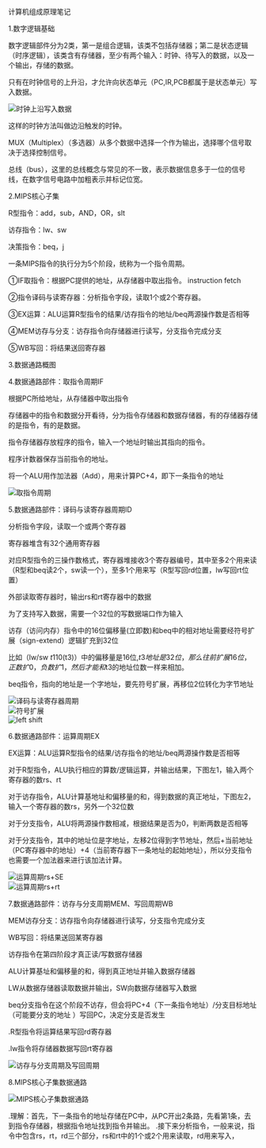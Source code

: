 计算机组成原理笔记

1.数字逻辑基础

数字逻辑部件分为2类，第一是组合逻辑，该类不包括存储器；第二是状态逻辑（时序逻辑），该类含有存储器，至少有两个输入：时钟、待写入的数据，以及一个输出，存储的数据。

只有在时钟信号的上升沿，才允许向状态单元（PC,IR,PCB都属于是状态单元）写入数据。

![时钟上沿写入数据](https://github.com/dazzleeee/MIPS/blob/main/%E6%97%B6%E9%92%9F%E4%B8%8A%E6%B2%BF%E5%86%99%E5%85%A5%E6%95%B0%E6%8D%AE.png)

这样的时钟方法叫做边沿触发的时钟。

MUX（Multiplex）（多选器）从多个数据中选择一个作为输出，选择哪个信号取决于选择控制信号。

总线（bus），这里的总线概念与常见的不一致，表示数据信息多于一位的信号线，在数字信号电路中加粗表示并标记位宽。

2.MIPS核心子集

R型指令：add，sub，AND，OR，slt

访存指令：lw、sw

决策指令：beq，j

一条MIPS指令的执行分为5个阶段，统称为一个指令周期。

①IF取指令：根据PC提供的地址，从存储器中取出指令。                   instruction fetch

②指令译码与读寄存器：分析指令字段，读取1个或2个寄存器。

③EX运算：ALU运算R型指令的结果/访存指令的地址/beq两源操作数是否相等

④MEM访存与分支：访存指令向存储器进行读写，分支指令完成分支

⑤WB写回：将结果送回寄存器

3.数据通路概图

4.数据通路部件：取指令周期IF

根据PC所给地址，从存储器中取出指令

存储器中的指令和数据分开看待，分为指令存储器和数据存储器，有的存储器存储的是指令，有的是数据。

指令存储器存放程序的指令，输入一个地址时输出其指向的指令。

程序计数器保存当前指令的地址。

将一个ALU用作加法器（Add），用来计算PC+4，即下一条指令的地址

![取指令周期](https://github.com/dazzleeee/MIPS/blob/main/%E5%8F%96%E6%8C%87%E4%BB%A4%20-%20%E5%89%AF%E6%9C%AC.png)

5.数据通路部件：译码与读寄存器周期ID

分析指令字段，读取一个或两个寄存器

寄存器堆含有32个通用寄存器

对应R型指令的三操作数格式，寄存器堆接收3个寄存器编号，其中至多2个用来读（R型和beq读2个，sw读一个），至多1个用来写（R型写回rd位置，lw写回rt位置）

外部读取寄存器时，输出rs和rt寄存器中的数据

为了支持写入数据，需要一个32位的写数据端口作为输入

访存（访问内存）指令中的16位偏移量(立即数)和beq中的相对地址需要经符号扩展（sign-extend）逻辑扩充到32位

比如（lw/sw $t1 10($t3)）中的偏移量是16位,$t3地址是32位，那么往前扩展16位，正数扩0，负数扩1，然后才能和$t3的地址位数一样来相加。

beq指令，指向的地址是一个字地址，要先符号扩展，再移位2位转化为字节地址

![译码与读寄存器周期](https://github.com/dazzleeee/MIPS/blob/main/%E8%AF%91%E7%A0%81%E5%92%8C%E8%AF%BB%E5%AF%84%E5%AD%98%E5%99%A8.png)    
![符号扩展](https://github.com/dazzleeee/MIPS/blob/main/%E7%AC%A6%E5%8F%B7%E6%89%A9%E5%B1%95%E5%8D%95%E5%85%83.png)      
![left shift](https://github.com/dazzleeee/MIPS/blob/main/%E5%B7%A6%E7%A7%BB%E5%8D%95%E5%85%83.png)

6.数据通路部件：运算周期EX

EX运算：ALU运算R型指令的结果/访存指令的地址/beq两源操作数是否相等

对于R型指令，ALU执行相应的算数/逻辑运算，并输出结果，下图左1，输入两个寄存器的数rs、rt

对于访存指令，ALU计算基地址和偏移量的和，得到数据的真正地址，下图左2，输入一个寄存器的数rs，另外一个32位数

对于分支指令，ALU将两源操作数相减，根据结果是否为0，判断两数是否相等

对于分支指令，其中的地址位是字地址，左移2位得到字节地址，然后+当前地址（PC寄存器中的地址）+4（当前寄存器下一条地址的起始地址），所以分支指令也需要一个加法器来进行该加法计算。

![运算周期rs+SE](https://github.com/dazzleeee/MIPS/blob/main/%E8%BF%90%E7%AE%97%E5%91%A8%E6%9C%9Frs%2BSE.png)   
![运算周期rs+rt](https://github.com/dazzleeee/MIPS/blob/main/%E8%BF%90%E7%AE%97%E5%91%A8%E6%9C%9Frs_rt.png)

7.数据通路部件：访存与分支周期MEM、写回周期WB

MEM访存分支：访存指令向存储器进行读写，分支指令完成分支

WB写回：将结果送回某寄存器

访存指令在第四阶段才真正读/写数据存储器

ALU计算基址和偏移量的和，得到真正地址并输入数据存储器

LW从数据存储器读取数据并输出，SW向数据存储器写入数据

beq分支指令在这个阶段不访存，但会将PC+4（下一条指令地址）/分支目标地址（可能要分支的地址 ）写回PC，决定分支是否发生


.R型指令将运算结果写回rd寄存器

.lw指令将存储器数据写回rt寄存器

![访存与分支周期及写回周期](https://github.com/dazzleeee/MIPS/blob/main/%E8%AE%BF%E5%AD%98%E5%92%8C%E5%88%86%E6%94%AF%E5%91%A8%E6%9C%9F%E5%8F%8A%E5%86%99%E5%9B%9E%E5%91%A8%E6%9C%9F.png)

8.MIPS核心子集数据通路

![MIPS核心子集数据通路](https://github.com/dazzleeee/MIPS/blob/main/MIPS%E6%A0%B8%E5%BF%83%E5%AD%90%E9%9B%86%E6%95%B0%E6%8D%AE%E9%80%9A%E8%B7%AF%E5%9B%BE.png)

.理解：首先，下一条指令的地址存储在PC中，从PC开出2条路，先看第1条，去到指令存储器，根据指令地址找到指令并输出。
.接下来分析指令，一般来说，指令中包含rs，rt，rd三个部分，rs和rt中的1个或2个用来读取，rd用来写入，





